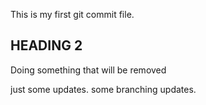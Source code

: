 This is my first git commit file.

## HEADING 2
Doing something that will be removed
  
  just some updates. some branching updates.